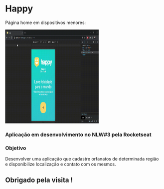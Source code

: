 # Happy

Página home em dispositivos menores:

<img src="public/images/happy-mobile-home.gif" style="width:300px; height:300px;">

### Aplicação em desenvolvimento no NLW#3 pela Rocketseat

### Objetivo

Desenvolver uma aplicação que cadastre orfanatos de determinada região e disponibilize localização e contato com os mesmos.


## Obrigado pela visita !
